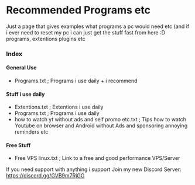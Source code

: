 # Recommended Programs etc
Just a page that gives examples what programs a pc would need etc (and if i ever need to reset my pc i can just get the stuff fast from here :D
programs, extentions plugins etc

### Index
#### General Use
- Programs.txt ; Programs i use daily + i recommend 

#### Stuff i use daily
- Extentions.txt ; Extentions i use daily
- Programs.txt ; Programs i use daily
- how to watch yt without ads and self promo etc.txt ; Tips how to watch Youtube on browser and Android without Ads and sponsoring annoying reminders etc

#### Free Stuff
- Free VPS linux.txt ; Link to a free and good performance VPS/Server



If you need support with anything i support Join my new Discord Server:
https://discord.gg/GVB9m7RjGG
